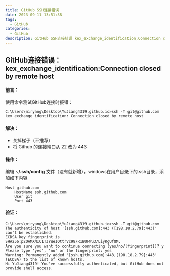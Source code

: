 ```yaml
---
title: GitHub SSH连接错误
date: 2023-09-11 13:51:38
tags:
  - GitHub
categories:	
  - GitHub
description: GitHub SSH连接错误 kex_exchange_identification,Connection closed by remote host
---
```


## GitHub连接错误：kex_exchange_identification:Connection closed by remote host

#### 前言：

使用命令测试GitHub连接时报错：

```shell
C:\Users\miryang\Desktop\YuJiang4319.github.io>ssh -T git@github.com
kex_exchange_identification: Connection closed by remote host
```

#### 解决：

- 关掉梯子（不推荐）
- 将 Github 的连接端口从 22 改为 443 

#### 操作：

编辑 **~/.ssh/config** 文件（没有就新增），windows在用户目录下的.ssh目录，添加如下内容

```text
Host github.com
    HostName ssh.github.com
    User git
    Port 443
```

#### 验证：

```shell
C:\Users\miryang\Desktop\YuJiang4319.github.io>ssh -T git@github.com
The authenticity of host '[ssh.github.com]:443 ([198.18.2.79]:443)' can't be established.
ECDSA key fingerprint is SHA256:p2QAMXNIC1TJYWeIOttrVc98/R1BUFWu3/LiyKgUfQM.
Are you sure you want to continue connecting (yes/no/[fingerprint])? y
Please type 'yes', 'no' or the fingerprint: yes
Warning: Permanently added '[ssh.github.com]:443,[198.18.2.79]:443' (ECDSA) to the list of known hosts.
Hi YuJiang4319! You've successfully authenticated, but GitHub does not provide shell access.
```

